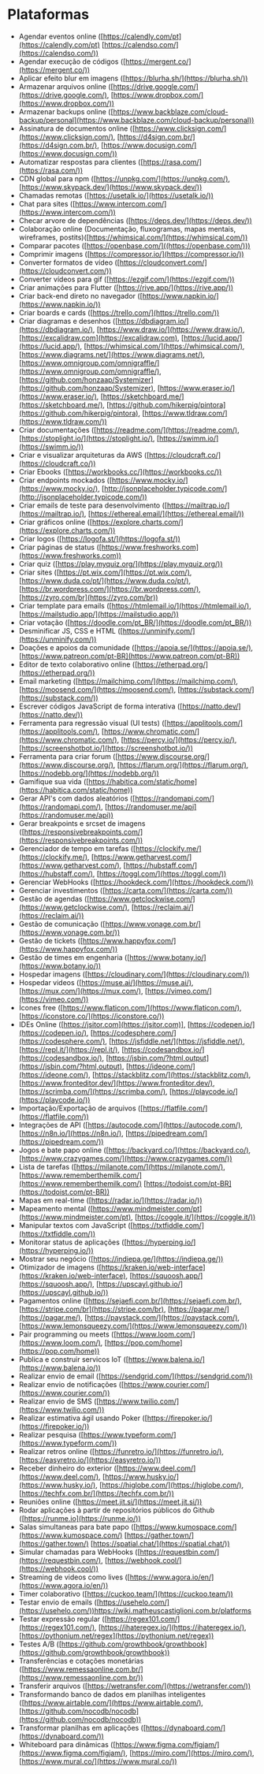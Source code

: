 # Plataformas

- Agendar eventos online ([https://calendly.com/pt](https://calendly.com/pt) [https://calendso.com/](https://calendso.com/))
- Agendar execução de códigos ([https://mergent.co/](https://mergent.co/))
- Aplicar efeito blur em imagens ([https://blurha.sh/](https://blurha.sh/))
- Armazenar arquivos online ([https://drive.google.com/](https://drive.google.com/), [https://www.dropbox.com/](https://www.dropbox.com/))
- Armazenar backups online ([https://www.backblaze.com/cloud-backup/personal](https://www.backblaze.com/cloud-backup/personal))
- Assinatura de documentos online ([https://www.clicksign.com/](https://www.clicksign.com/), [https://d4sign.com.br/](https://d4sign.com.br/), [https://www.docusign.com/](https://www.docusign.com/))
- Automatizar respostas para clientes ([https://rasa.com/](https://rasa.com/))
- CDN global para npm ([https://unpkg.com/](https://unpkg.com/), [https://www.skypack.dev/](https://www.skypack.dev/))
- Chamadas remotas ([https://usetalk.io/](https://usetalk.io/))
- Chat para sites ([https://www.intercom.com/](https://www.intercom.com/))
- Checar arvore de dependências ([https://deps.dev/](https://deps.dev/))
- Colaboração online (Documentação, fluxogramas, mapas mentais, wireframes, postits)([https://whimsical.com/](https://whimsical.com/))
- Comparar pacotes ([https://openbase.com/]((https://openbase.com/)))
- Comprimir imagens ([https://compressor.io/](https://compressor.io/))
- Converter formatos de vídeo ([https://cloudconvert.com/](https://cloudconvert.com/))
- Converter vídeos para gif ([https://ezgif.com/](https://ezgif.com/))
- Criar animações para Flutter ([https://rive.app/](https://rive.app/))
- Criar back-end direto no navegador ([https://www.napkin.io/](https://www.napkin.io/))
- Criar boards e cards ([https://trello.com/](https://trello.com/))
- Criar diagramas e desenhos ([https://dbdiagram.io/](https://dbdiagram.io/), [https://www.draw.io/](https://www.draw.io/), [https://excalidraw.com](https://excalidraw.com), [https://lucid.app/](https://lucid.app/), [https://whimsical.com/](https://whimsical.com/), [https://www.diagrams.net/](https://www.diagrams.net/), [https://www.omnigroup.com/omnigraffle/](https://www.omnigroup.com/omnigraffle/), [https://github.com/honzaap/Systemizer](https://github.com/honzaap/Systemizer), [https://www.eraser.io/](https://www.eraser.io/), [https://sketchboard.me/](https://sketchboard.me/), [https://github.com/hikerpig/pintora](https://github.com/hikerpig/pintora), [https://www.tldraw.com/](https://www.tldraw.com/))
- Criar documentações ([https://readme.com/](https://readme.com/), [https://stoplight.io/](https://stoplight.io/), [https://swimm.io/](https://swimm.io/))
- Criar e visualizar arquiteturas da AWS ([https://cloudcraft.co/](https://cloudcraft.co/))
- Criar Ebooks ([https://workbooks.cc/](https://workbooks.cc/))
- Criar endpoints mockados ([https://www.mocky.io/](https://www.mocky.io/), [http://jsonplaceholder.typicode.com/](http://jsonplaceholder.typicode.com/))
- Criar emails de teste para desenvolvimento ([https://mailtrap.io/](https://mailtrap.io/), [https://ethereal.email/](https://ethereal.email/))
- Criar gráficos online ([https://explore.charts.com/](https://explore.charts.com/))
- Criar logos ([https://logofa.st/](https://logofa.st/))
- Criar páginas de status ([https://www.freshworks.com](https://www.freshworks.com))
- Criar quiz ([https://play.myquiz.org/](https://play.myquiz.org/))
- Criar sites ([https://pt.wix.com/](https://pt.wix.com/), [https://www.duda.co/pt/](https://www.duda.co/pt/), [https://br.wordpress.com/](https://br.wordpress.com/), [https://zyro.com/br](https://zyro.com/br))
- Criar template para emails ([https://htmlemail.io/](https://htmlemail.io/), [https://mailstudio.app/](https://mailstudio.app/))
- Criar votação ([https://doodle.com/pt_BR/](https://doodle.com/pt_BR/))
- Desminificar JS, CSS e HTML ([https://unminify.com/](https://unminify.com/))
- Doações e apoios da comunidade ([https://apoia.se/](https://apoia.se/), [https://www.patreon.com/pt-BR](https://www.patreon.com/pt-BR))
- Editor de texto colaborativo online ([https://etherpad.org/](https://etherpad.org/))
- Email marketing ([https://mailchimp.com/](https://mailchimp.com/), [https://moosend.com/](https://moosend.com/), [https://substack.com/](https://substack.com/))
- Escrever códigos JavaScript de forma interativa ([https://natto.dev/](https://natto.dev/))
- Ferramenta para regressão visual (UI tests) ([https://applitools.com/](https://applitools.com/), [https://www.chromatic.com/](https://www.chromatic.com/), [https://percy.io/](https://percy.io/), [https://screenshotbot.io/](https://screenshotbot.io/))
- Ferramenta para criar forum ([https://www.discourse.org/](https://www.discourse.org/), [https://flarum.org/](https://flarum.org/), [https://nodebb.org/](https://nodebb.org/))
- Gamifique sua vida ([https://habitica.com/static/home](https://habitica.com/static/home))
- Gerar API's com dados aleatórios ([https://randomapi.com/](https://randomapi.com/), [https://randomuser.me/api](https://randomuser.me/api))
- Gerar breakpoints e srcset de imagens ([https://responsivebreakpoints.com/](https://responsivebreakpoints.com/))
- Gerenciador de tempo em tarefas ([https://clockify.me/](https://clockify.me/), [https://www.getharvest.com/](https://www.getharvest.com/), [https://hubstaff.com/](https://hubstaff.com/),  [https://toggl.com/](https://toggl.com/))
- Gerenciar WebHooks ([https://hookdeck.com/](https://hookdeck.com/))
- Gerenciar investimentos ([https://carta.com/](https://carta.com/))
- Gestão de agendas ([https://www.getclockwise.com/](https://www.getclockwise.com/), [https://reclaim.ai/](https://reclaim.ai/))
- Gestão de comunicação ([https://www.vonage.com.br/](https://www.vonage.com.br/))
- Gestão de tickets ([https://www.happyfox.com/](https://www.happyfox.com/))
- Gestão de times em engenharia ([https://www.botany.io/](https://www.botany.io/))
- Hospedar imagens ([https://cloudinary.com/](https://cloudinary.com/))
- Hospedar videos ([https://muse.ai/](https://muse.ai/), [https://mux.com/](https://mux.com/), [https://vimeo.com/](https://vimeo.com/))
- Ícones free ([https://www.flaticon.com/](https://www.flaticon.com/), [https://iconstore.co/](https://iconstore.co/))
- IDEs Online ([https://jsitor.com](https://jsitor.com)], [https://codepen.io/](https://codepen.io/), [https://codesphere.com/](https://codesphere.com/), [https://jsfiddle.net/](https://jsfiddle.net/), [https://repl.it/](https://repl.it/), [https://codesandbox.io/](https://codesandbox.io/), [https://jsbin.com/?html,output](https://jsbin.com/?html,output), [https://ideone.com/](https://ideone.com/), [https://stackblitz.com/](https://stackblitz.com/), [https://www.fronteditor.dev/](https://www.fronteditor.dev/), [https://scrimba.com/](https://scrimba.com/), [https://playcode.io/](https://playcode.io/))
- Importação/Exportação de arquivos ([https://flatfile.com/](https://flatfile.com/))
- Integrações de API ([https://autocode.com/](https://autocode.com/), [https://n8n.io/](https://n8n.io/), [https://pipedream.com/](https://pipedream.com/))
- Jogos e bate papo online ([https://backyard.co/](https://backyard.co/), [https://www.crazygames.com/](https://www.crazygames.com/))
- Lista de tarefas ([https://milanote.com/](https://milanote.com/), [https://www.rememberthemilk.com/](https://www.rememberthemilk.com/) [https://todoist.com/pt-BR](https://todoist.com/pt-BR))
- Mapas em real-time ([https://radar.io/](https://radar.io/))
- Mapeamento mental ([https://www.mindmeister.com/pt](https://www.mindmeister.com/pt), [https://coggle.it/](https://coggle.it/))
- Manipular textos com JavaScript ([https://txtfiddle.com/](https://txtfiddle.com/))
- Monitorar status de aplicações ([https://hyperping.io/](https://hyperping.io/))
- Mostrar seu negócio ([https://indiepa.ge/](https://indiepa.ge/))
- Otimizador de imagens ([https://kraken.io/web-interface](https://kraken.io/web-interface), [https://squoosh.app/](https://squoosh.app/), [https://upscayl.github.io/](https://upscayl.github.io/))
- Pagamentos online ([https://sejaefi.com.br/](https://sejaefi.com.br/), [https://stripe.com/br](https://stripe.com/br), [https://pagar.me/](https://pagar.me/), [https://paystack.com/](https://paystack.com/), [https://www.lemonsqueezy.com/](https://www.lemonsqueezy.com/))
- Pair programming ou meets ([https://www.loom.com/](https://www.loom.com/), [https://pop.com/home](https://pop.com/home))
- Publica e construir servicos IoT ([https://www.balena.io/](https://www.balena.io/))
- Realizar envio de email ([https://sendgrid.com/](https://sendgrid.com/))
- Realizar envio de notificações ([https://www.courier.com/](https://www.courier.com/))
- Realizar envio de SMS ([https://www.twilio.com/](https://www.twilio.com/))
- Realizar estimativa ágil usando Poker ([https://firepoker.io/](https://firepoker.io/))
- Realizar pesquisa ([https://www.typeform.com/](https://www.typeform.com/))
- Realizar retros online ([https://funretro.io/](https://funretro.io/), [https://easyretro.io/](https://easyretro.io/))
- Receber dinheiro do exterior ([https://www.deel.com/](https://www.deel.com/), [https://www.husky.io/](https://www.husky.io/), [https://higlobe.com/](https://higlobe.com/), [https://techfx.com.br/](https://techfx.com.br/))
- Reuniões online ([https://meet.jit.si/](https://meet.jit.si/))
- Rodar aplicações à partir de repositórios públicos do Github ([https://runme.io](https://runme.io/))
- Salas simultaneas para bate papo ([https://www.kumospace.com/](https://www.kumospace.com/) [https://gather.town/](https://gather.town/) [https://spatial.chat/](https://spatial.chat/))
- Simular chamadas para WebHooks ([https://requestbin.com/](https://requestbin.com/), [https://webhook.cool/](https://webhook.cool/))
- Streaming de videos como lives ([https://www.agora.io/en/](https://www.agora.io/en/))
- Timer colaborativo ([https://cuckoo.team/](https://cuckoo.team/))
- Testar envio de emails ([https://usehelo.com/](https://usehelo.com/))https://wiki.matheuscastiglioni.com.br/platforms
- Testar expressão regular ([https://regex101.com/](https://regex101.com/), [https://ihateregex.io/](https://ihateregex.io/), [https://pythonium.net/regex](https://pythonium.net/regex))
- Testes A/B ([https://github.com/growthbook/growthbook](https://github.com/growthbook/growthbook))
- Transferências e cotações monetárias ([https://www.remessaonline.com.br/](https://www.remessaonline.com.br/))
- Transferir arquivos ([https://wetransfer.com/](https://wetransfer.com/))
- Transformando banco de dados em planilhas inteligentes ([https://www.airtable.com/](https://www.airtable.com/), [https://github.com/nocodb/nocodb](https://github.com/nocodb/nocodb))
- Transformar planilhas em aplicações ([https://dynaboard.com/](https://dynaboard.com/))
- Whiteboard para dinâmicas ([https://www.figma.com/figjam/](https://www.figma.com/figjam/), [https://miro.com/](https://miro.com/), [https://www.mural.co/](https://www.mural.co/))
